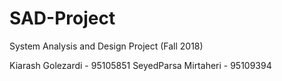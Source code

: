 # SAD-Project
System Analysis and Design Project (Fall 2018)

Kiarash Golezardi - 95105851
SeyedParsa Mirtaheri - 95109394
